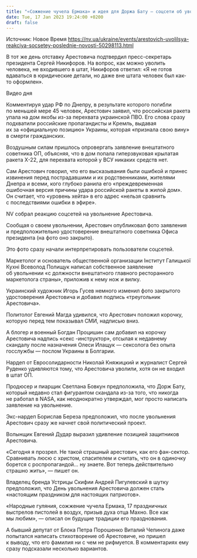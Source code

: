 ```yaml
---
title: "«Сожжение чучела Ермака» и идея для Доржа Бату — соцсети об увольнении Арестовича"
date: Tue, 17 Jan 2023 19:24:00 +0200
draft: false
---
```

Источник: Новое Время https://nv.ua/ukraine/events/arestovich-uvolilsya-reakciya-socsetey-poslednie-novosti-50298113.html


В тот же день отставку Арестовича подтвердил пресс-секретарь президента Сергей Никифоров. На вопрос, как можно уволить человека, не входившего в штат, Никифоров ответил: «Я не готов вдаваться в юридические детали, но даже вне штата человек был как-то оформлен».

  Видео дня   

Комментируя удар РФ по Днепру, в результате которого погибли по меньшей мере 45 человек, Арестович заявил, что российская ракета упала на дом якобы из-за перехвата украинской ПВО. Его слова сразу подхватили российские пропагандисты и Кремль, выдавая их за «официальную позицию» Украины, которая «признала свою вину» в смерти гражданских.

Воздушным силам пришлось опровергать заявление внештатного советника ОП, объясняя, что в дом попала гиперзвуковая крылатая ракета Х-22, для перехвата которой у ВСУ никаких средств нет.

Сам Арестович говорил, что его высказывания были ошибкой и принес извинения перед пострадавшими и их родственниками, жителями Днепра и всеми, кого глубоко ранила его «преждевременная ошибочная версия причины удара российской ракеты в жилой дом». Он считает, что «уровень хейта» в его адрес «нельзя сравнить с последствиями ошибки в эфире».

NV собрал реакцию соцсетей на увольнение Арестовича.

Сообщая о своем увольнении, Арестович опубликовал фото заявления и предположительно удостоверение внештатного советника Офиса президента (на фото оно закрыто).

Это фото сразу начали интерпретировать пользователи соцсетей.

Маркетолог и основатель общественной организации Інститут Галицької Кухні Всеволод Полищук написал собственное заявление об увольнении «с должности внештатного главного ресторанного маркетолога страны», приложив к нему нож и вилку.

Украинский художник Игорь Гусев немного изменил фото закрытого удостоверения Арестовича и добавил подпись «треугольник Арестовича».

Политолог Евгений Магда удивился, что Арестович положил корочку, которую перед тем показывал СМИ, надписью вниз.

А блогер и военный Богдан Процишин сам добавил на корочку Арестовича надпись «секс -инструктор», отсылая к недавнему скандалу после назначения Олеси Илащук — сексолога без опыта госслужбы — послом Украины в Болгарии.

Нардеп от Евросолидарности Николай Княжицкий и журналист Сергей Руденко удивляются тому, что Арестовича уволили, хотя он не входил в штат ОП.

Продюсер и пиарщик Светлана Бовкун предположила, что Дорж Бату, который недавно стал фигурантом скандала из-за того, что никогда не работал в NASA, как неоднократно утверждал, мог просто написать заявление на увольнение.

Экс-нардеп Борислав Береза предположил, что после увольнения Арестович сразу же начнет свой политический проект.

Волынщик Евгений Дудар выразил удивление позицией защитников Арестовича.

 «Сегодня я прозрел. Не такой страшный арестович, как его фан-сектор. Сравнивать люсю с христом, спасителем и считать, что он в одиночку борется с роспропагандой… ну знаете. Вот теперь действительно страшно жить», — пишет он.

Владелец бренда Устрицы Скифии Андрей Пигулевский в шутку предположил, что День увольнения Арестовича должен стать «настоящим праздником для настоящих патриотов».

«Народные гуляния, сожжение чучела Ермака, 17 праздничных выстрелов пистолей в воздух, призыв духа отца Махно. Все как мы любим», — описал он будущие традиции его празднования.

А бывший депутат от Блока Петра Порошенко Виталий Чепинога даже попытался написать стихотворение об Арестовиче, но пришел к выводу, что его фамилия ни с чем не рифмуется. В комментариях ему сразу подсказали несколько вариантов.
